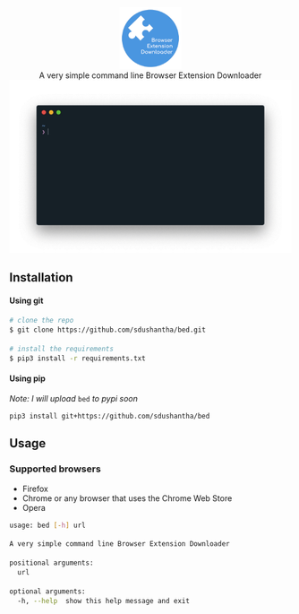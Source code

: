 <p align=center>
  <img src="images/icon.png" height="22%" width="22%"/>
  <br>
  <span>A very simple command line Browser Extension Downloader</span>
  <br>
  <img src="images/final_demo.gif"/>
</p>


## Installation
#### Using git
```bash
# clone the repo
$ git clone https://github.com/sdushantha/bed.git

# install the requirements
$ pip3 install -r requirements.txt
```

#### Using pip
_Note: I will upload_ `bed` _to pypi soon_
```
pip3 install git+https://github.com/sdushantha/bed
```
## Usage
### Supported browsers
- Firefox
- Chrome or any browser that uses the Chrome Web Store
- Opera

```bash
usage: bed [-h] url

A very simple command line Browser Extension Downloader

positional arguments:
  url

optional arguments:
  -h, --help  show this help message and exit
```

## 
